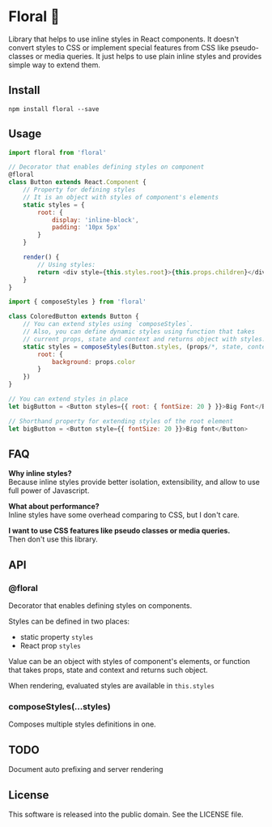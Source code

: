 # Floral :cherry_blossom:

Library that helps to use inline styles in React components.
It doesn't convert styles to CSS or implement special features from CSS
like pseudo-classes or media queries.
It just helps to use plain inline styles and provides simple way to extend them.

## Install

```
npm install floral --save
```

## Usage

```js
import floral from 'floral'

// Decorator that enables defining styles on component
@floral
class Button extends React.Component {
    // Property for defining styles
    // It is an object with styles of component's elements
    static styles = {
        root: {
            display: 'inline-block',
            padding: '10px 5px'
        }
    }

    render() {
        // Using styles:
        return <div style={this.styles.root}>{this.props.children}</div>
    }
}

import { composeStyles } from 'floral'

class ColoredButton extends Button {
    // You can extend styles using `composeStyles`.
    // Also, you can define dynamic styles using function that takes 
    // current props, state and context and returns object with styles.
    static styles = composeStyles(Button.styles, (props/*, state, context*/) => ({
        root: {
            background: props.color
        }
    })
}

// You can extend styles in place
let bigButton = <Button styles={{ root: { fontSize: 20 } }}>Big Font</Button>

// Shorthand property for extending styles of the root element
let bigButton = <Button style={{ fontSize: 20 }}>Big font</Button>
```

## FAQ

**Why inline styles?**
<br>
Because inline styles provide better isolation, extensibility, and allow to use
full power of Javascript.

**What about performance?**
<br>
Inline styles have some overhead comparing to CSS, but I don't care.

**I want to use CSS features like pseudo classes or media queries.**
<br>
Then don't use this library.

## API

### @floral

Decorator that enables defining styles on components.

Styles can be defined in two places:
- static property `styles`
- React prop `styles`

Value can be an object with styles of component's elements, or
function that takes props, state and context and returns such object.

When rendering, evaluated styles are available in `this.styles`

### composeStyles(...styles)

Composes multiple styles definitions in one.

## TODO

Document auto prefixing and server rendering

## License

This software is released into the public domain.
See the LICENSE file.
